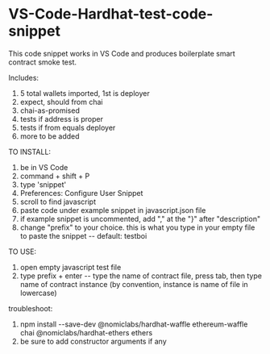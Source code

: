 # VS-Code-Hardhat-test-code-snippet

This code snippet works in VS Code and produces boilerplate smart contract smoke test.

Includes:
1. 5 total wallets imported, 1st is deployer
2. expect, should from chai
3. chai-as-promised
4. tests if address is proper
5. tests if from equals deployer
6. more to be added


TO INSTALL:
1. be in VS Code
2. command + shift + P
3. type 'snippet'
4. Preferences: Configure User Snippet
5. scroll to find javascript
6. paste code under example snippet in javascript.json file
7. if example snippet is uncommented, add "," at the "}" after "description"
8. change "prefix" to your choice. this is what you type in your empty file to paste the snippet -- default: testboi

TO USE:
1. open empty javascript test file
2. type prefix + enter -- type the name of contract file, press tab, then type name of contract instance (by convention, instance is name of file in lowercase)


troubleshoot:
1. npm install --save-dev @nomiclabs/hardhat-waffle ethereum-waffle chai @nomiclabs/hardhat-ethers ethers 
2. be sure to add constructor arguments if any
 
